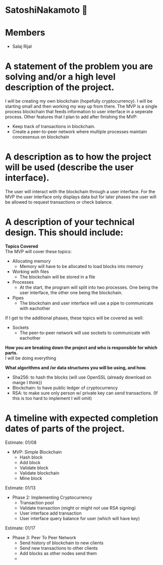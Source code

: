 # SatoshiNakamoto 🥷

# Members
* Salaj Rijal
     
# A statement of the problem you are solving and/or a high level description of the project.
I will be creating my own blockchain (hopefully cryptocurrency). I will be starting small and then working my way up from there. The MVP is a single process blockchain that feeds information to user interface in a seperate process. Other features that I plan to add after finishing the MVP:
- Keep track of transactions in blockchain.
- Create a peer-to-peer network where multiple processes maintain concesensus on blockchain

# A description as to how the project will be used (describe the user interface).
The user will interact with the blockchain through a user interface. For the MVP the user interface only displays data but for later phases the user will be allowed to request transactions or check balance.

# A description of your technical design. This should include:

**Topics Covered**   
The MVP will cover these topics:
- Allocating memory
    - Memory will have to be allocated to load blocks into memory
- Working with files
    - The blockchain will be stored in a file
- Processes
    - At the start, the program will split into two processes. One being the user interface, the other one being the blockchain.
- Pipes
    - The blockchain and user interface will use a pipe to communicate with eachother

If I get to the additional phases, these topics will be covered as well:
- Sockets
    - The peer-to-peer network will use sockets to communicate with eachother

**How you are breaking down the project and who is responsible for which parts.**
<br>I will be doing everything
  
**What algorithms and /or data structures you will be using, and how.**
- Sha256: to hash the blocks (will use OpenSSL (already download on marge I think))
- Blockchain: to have public ledger of cryptocurrency
- RSA: to make sure only person w/ private key can send transactions. (If this is too hard to implement I will omit) 

# A timeline with expected completion dates of parts of the project.

Estimate: 01/08
* MVP: Simple Blockchain
    - Hash block
    - Add block
    - Validate block
    - Validate blockchain
    - Mine block

Estimate: 01/13
* Phase 2: Implementing Cryptocurrency
    - Transaction pool
    - Validate transaction (might or might not use RSA signing)
    - User interface add transaction
    - User interface query balance for user (which will have key)

Estimate: 01/17
* Phase 3: Peer To Peer Network
    - Send history of blockchain to new clients
    - Send new transactions to other clients
    - Add blocks as other nodes send them
    - 
